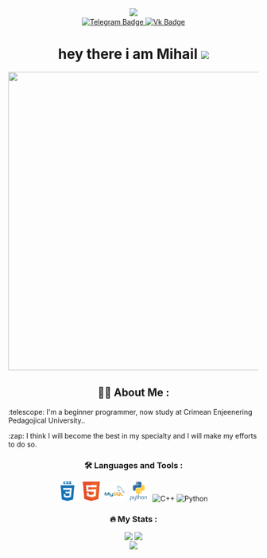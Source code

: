 <div id="header" align="center">
<img src=https://i.giphy.com/media/v1.Y2lkPTc5MGI3NjExY3gwamdyZ2ZvNTJlcjNyem5mOHJ6ZnEzdms0cWIzbWZhamx2OGY5MSZlcD12MV9pbnRlcm5hbF9naWZfYnlfaWQmY3Q9cw/b88QlTSTsj3bEHQyZf/giphy.gif width="250"/>
<div id="badges">
  <a href="https://t.me/Mihail5830">
  <img src="https://img.shields.io/badge/Telegram-blue?style=for-the-badge&logo=TELEGRAM&logoColor=White" alt="Telegram Badge"/>
  </a>
  <a href="https://vk.com/id440435390">
  <img src="https://img.shields.io/badge/VK-blue?style=for-the-badge&logo=VK&logoColor=White" alt="Vk Badge"/>
  </a>
</div>
<h1>
  hey there i am Mihail
  <img src="https://media.giphy.com/media/hvRJCLFzcasrR4ia7z/giphy.gif" width="30px"/>
</h1>
 <img src="https://i.giphy.com/media/v1.Y2lkPTc5MGI3NjExcWk2ZmhldXFmdDBuY2s4dnE3NG5oYnJjYW92aDFhc3V5eHMzNTUyZSZlcD12MV9pbnRlcm5hbF9naWZfYnlfaWQmY3Q9Zw/ezW9kkcfsYo5J5rL3H/giphy-downsized-large.gif" width="600px" height="600px"/>
    
## :man_technologist: About Me : 
<div align="left">
<p>:telescope: I'm a beginner programmer, now study at Crimean Enjeenering Pedagojical University..</p>
<p>:zap: I think I will become the best in my specialty and I will make my efforts to do so.</p>
</div>

  
### :hammer_and_wrench: Languages and Tools :


  <img src="https://github.com/devicons/devicon/blob/master/icons/css3/css3-plain-wordmark.svg"  title="CSS3" alt="CSS" width="40" height="40"/>&nbsp;
  <img src="https://github.com/devicons/devicon/blob/master/icons/html5/html5-original.svg" title="HTML5" alt="HTML" width="40" height="40"/>&nbsp;
  <img src="https://github.com/devicons/devicon/blob/master/icons/mysql/mysql-original-wordmark.svg" title="MySQL"  alt="MySQL" width="40" height="40"/>&nbsp;
  <img src = "https://github.com/devicons/devicon/blob/master/icons/python/python-original-wordmark.svg" title = "Python" alt="Python" width = "40" height = "40"/>&nbsp;
  ![C++](https://img.shields.io/badge/c++-%2300599C.svg?style=for-the-badge&logo=c%2B%2B&logoColor=white)
  <img src = "https://img.shields.io/badge/JavaScript-grey?style=for-the-badge&logo=javascript" title = "Python" alt="Python" width = "160" height = "35"/>&nbsp;


  
### :fire: My Stats :
![](https://github-readme-stats.vercel.app/api?username=Mihail-Rybachenko&theme=dark&hide_border=false&include_all_commits=false&count_private=false)
![](https://github-readme-streak-stats.herokuapp.com/?user=Mihail-Rybachenko&theme=dark&hide_border=false)<br/>
![](https://github-readme-stats.vercel.app/api/top-langs/?username=Mihail-Rybachenko&theme=dark&hide_border=false&include_all_commits=false&count_private=false&layout=compact)
</div>
